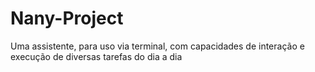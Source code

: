 # Nany-Project
Uma assistente, para uso via terminal, com capacidades de interação e execução de diversas tarefas do dia a dia
